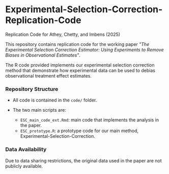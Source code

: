 # Experimental-Selection-Correction-Replication-Code
Replication Code for Athey, Chetty, and Imbens (2025)

This repository contains replication code for the working paper *"The Experimental Selection Correction Estimator: Using Experiments to Remove Biases in Observational Estimates"*.

The R code provided implements our experimental selection correction method that demonstrate how experimental data can be used to debias observational treatment effect estimates.

### Repository Structure

* All code is contained in the `code/` folder.
* The two main scripts are:

  * `ESC_main_code_ext.Rmd`: main code that implements the analysis in the paper.
  * `ESC_prototype.R`: a prototype code for our main method, Experimental-Selection-Correction.


### Data Availability

Due to data sharing restrictions, the original data used in the paper are not publicly available. 
